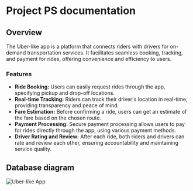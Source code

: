 # Project PS documentation
## Overview

The Uber-like app is a platform that connects riders with drivers for on-demand transportation services. It facilitates seamless booking, tracking, and payment for rides, offering convenience and efficiency to users.


### Features

- **Ride Booking:** Users can easily request rides through the app, specifying pickup and drop-off locations.
- **Real-time Tracking:** Riders can track their driver's location in real-time, providing transparency and peace of mind.
- **Fare Estimation:** Before confirming a ride, users can get an estimate of the fare based on the chosen route.
- **Payment Processing:** Secure payment processing allows users to pay for rides directly through the app, using various payment methods.
- **Driver Rating and Review:** After each ride, both riders and drivers can rate and review each other, ensuring accountability and maintaining service quality.


## Database diagram
![Uber-like App](https://i.ibb.co/wSFfVrh/Screenshot-2024-04-01-003148.png)